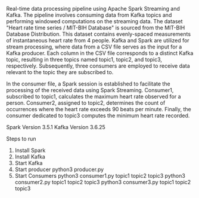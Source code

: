 Real-time data processing pipeline using Apache Spark Streaming and Kafka. The pipeline involves consuming data from Kafka topics and performing windowed computations on the streaming data.
The dataset "Heart rate time series / MIT-BIH Database" is sourced from the MIT-BIH Database Distribution.
This dataset contains evenly-spaced measurements of instantaneous heart rate from 4 people.
Kafka and Spark are utilized for stream processing, where data from a CSV file serves as the input for a Kafka producer. Each column in the CSV file corresponds to a distinct Kafka topic, resulting in three topics named topic1, topic2, and topic3, respectively. Subsequently, three consumers are employed to receive data relevant to the topic they are subscribed to.

In the consumer file, a Spark session is established to facilitate the processing of the received data using Spark Streaming. Consumer1, subscribed to topic1, calculates the maximum heart rate observed for a person. Consumer2, assigned to topic2, determines the count of occurrences where the heart rate exceeds 90 beats per minute. Finally, the consumer dedicated to topic3 computes the minimum heart rate recorded.

Spark Version 3.5.1
Kafka Version 3.6.25

Steps to run
1. Install Spark
2. Install Kafka
3. Start Kafka
4. Start producer
   python3 producer.py
6. Start Consumers
   python3 consumer1.py topic1 topic2 topic3
   python3 consumer2.py topic1 topic2 topic3
   python3 consumer3.py topic1 topic2 topic3
   
